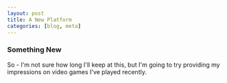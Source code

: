 ```yaml
---
layout: post
title: A New Platform
categories: [blog, meta]
---
```


### Something New
So - I'm not sure how long I'll keep at this, but I'm going to try providing my impressions on video games I've played recently.
